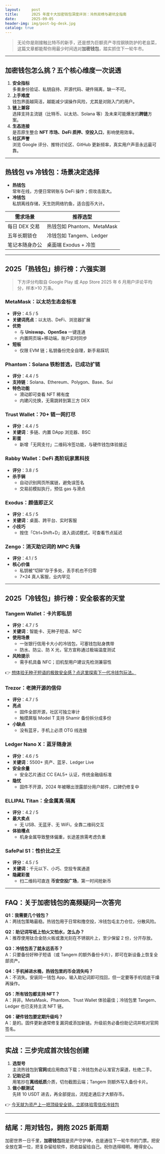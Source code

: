 ```yaml
---
layout:     post
title:      2025 年度十大加密钱包深度评测：冷热双榜与避坑全指南
date:       2025-09-05
header-img: img/post-bg-desk.jpg
catalog: true
---
```


> 无论你是刚接触比特币的新手，还是想为巨额资产寻找钢铁防护的老韭菜，这篇文章都能帮你用最少时间选对**加密钱包**，踏实抓住下一轮牛市。

---

## 加密钱包怎么挑？五个核心维度一次说透

1. **安全指标**  
   多重身份验证、私钥自持、开源代码、硬件隔离，缺一不可。  
2. **上手难度**  
   钱包界面越简洁，越能减少误操作风险，尤其是对刚入门的用户。  
3. **链上兼容**  
   选择支持主流链（比特币、以太坊、Solana 等）及未来可能爆发的**跨链**方案。  
4. **生态连接**  
   是否原生整合 **NFT 市场、DeFi 质押、空投入口**，影响使用效率。  
5. **社区声誉**  
   浏览 Google 评分、推特讨论区、GitHub 更新频率，真实用户声音永远最可靠。

---

## 热钱包 vs 冷钱包：场景决定选择

- **热钱包**  
  常年在线，方便日常转账与 DeFi 操作；但攻击面大。  
- **冷钱包**  
  私钥离线存储，天生防网络钓鱼，适合囤币大计。  

| 需求场景       | 推荐选型                 |
|----------------|--------------------------|
| 每日 DEX 交易  | 热钱包如 Phantom、MetaMask |
| 五年长期锁仓   | 冷钱包如 Tangem、Ledger    |
| 笔记本随身办公 | 桌面端 Exodus + 冷签        |

---

## 2025「热钱包」排行榜：六强实测

> 下方评分均取自 Google Play 或 App Store 2025 年 6 月用户评论平均分，样本>10 万条。

### MetaMask：以太坊生态金标准  
- **评分**：4.5 / 5  
- **关键词亮点**：以太坊、DeFi、浏览器扩展  
- **优势**  
  - 与 **Uniswap、OpenSea** 一键连通  
  - 内置网页端+移动端，账户实时同步  
- **短板**  
  - 仅限 EVM 链；私钥备份完全自理，新手易踩坑  

### Phantom：Solana 铁粉首选，已成功扩链  
- **评分**：4.4 / 5  
- **支持链**：Solana、Ethereum、Polygon、Base、Sui  
- **特色功能**  
  - 滑动即可查看 NFT 稀有度  
  - 内建闪兑换，无需跳转到第三方 DEX  

### Trust Wallet：70+ 链一网打尽  
- **评分**：4.4 / 5  
- **关键词**：多链、内置 DApp 浏览器、BSC  
- **彩蛋**  
  - 新增「无网支付」二维码冷签功能，与硬件钱包体验接近  

### Rabby Wallet：DeFi 高阶玩家黑科技  
- **评分**：3.8 / 5  
- **杀手锏**  
  - 自动识别网页所属链，避免误签名  
  - 交易前模拟执行，预估 gas 与滑点  

### Exodus：颜值即正义  
- **评分**：4.5 / 5  
- **关键词**：桌面、跨平台、实时客服  
- **小技巧**  
  - 按住「Ctrl+Shift+D」进入调试模式，可查看节点延迟  

### Zengo：消灭助记词的 MPC 先锋  
- **评分**：4.1 / 5  
- **核心价值**  
  - 私钥被“切碎”存于多处，丢手机也不归零  
  - 7×24 真人客服，业内罕见  

---

## 2025「冷钱包」排行榜：安全极客的天堂

### Tangem Wallet：卡片即私钥  
- **评分**：4.7 / 5  
- **关键词**：智能卡、无种子短语、NFC  
- **使用场景**  
  - 一张银行信用卡大小的冷钱包，可塞钱包贴身携带  
  - 防水、防尘、防 X 光，官方宣称通过极端温度测试  
- **风险提示**  
  - 需手机具备 NFC；旧机型用户建议先检测兼容性  

 👉 [想体验无种子短语的极致安全感？点这里探索下一代冷钱包玩法。](https://okxdog.com/) 

### Trezor：老牌开源的信仰  
- **评分**：4.7 / 5  
- **亮点**  
  - 固件全部开源，社区可独立审计  
  - 触摸屏版 Model T 支持 Shamir 备份拆分成多份  
- **小缺点**  
  - 没有蓝牙，手机上必须 OTG 线连接  

### Ledger Nano X：蓝牙随身派  
- **评分**：4.6 / 5  
- **关键词**：5500+ 资产、蓝牙、Ledger Live  
- **安全余量**  
  - 安全芯片通过 CC EAL5+ 认证，传统金融级标准  
- **隐忧**  
  - 固件不开源，2024 年被曝出泄露部分用户邮件，口碑仍修复中  

### ELLIPAL Titan：全金属真·隔离  
- **评分**：4.2 / 5  
- **最大卖点**  
  - 无 USB、无蓝牙、无 WiFi，全靠二维码交互  
- **体验槽点**  
  - 机身金属导致整体偏重，长途差旅需考虑负重  

### SafePal S1：性价比之王  
- **评分**：4.5 / 5  
- **关键词**：千元以下、小巧、空投专属通道  
- **隐藏彩蛋**  
  - 扫二维码可直连 **币安空投广场**，第一时间抢新币  

---

## FAQ：关于加密钱包的高频疑问一次答完

**Q1：我需要几个钱包？**  
A：两钱包策略最稳。热钱包用于日常和撸空投，冷钱包屯主力仓位，分散风险。

**Q2：助记词写纸上怕火又怕水，怎么办？**  
A：推荐使用钛合金防火板或激光刻在不锈钢片上，至少保留 2 份，分开存放。

**Q3：冷钱包丢了就永远丢币？**  
A：只要备份好种子短语（或 Tangem 的额外备份卡片），即可在新设备上恢复全部资产。

**Q4：手机掉进水桶，热钱包里的币会消失吗？**  
A：不消失。安装同一钱包 App，输入助记词即可找回，但一定要等手机彻底干燥再操作。

**Q5：所有钱包都支持 NFT？**  
A：并非。MetaMask、Phantom、Trust Wallet 体验最佳；冷钱包里 Tangem、Ledger 也已支持主流 NFT 链。

**Q6：硬件钱包要定期升级吗？**  
A：是的。固件更新通常修复漏洞或添加新链。升级前务必备份助记词并核对官网签名。

---

## 实战：三步完成首次钱包创建

1. **选型号**  
   主流热钱包到**官网**或应用商店下载；冷钱包务必认准官方渠道，杜绝二手。  
2. **记助记词**  
   用笔抄在**离线纸质**介质，切勿截图云端；Tangem 则额外写入备份卡片。  
3. **做小额测试**  
   先转 10 USDT 进去，再全部提出，流程走通后才大额存币。

 👉 [今天就为资产上一把顶级安全锁，立即体验零信任冷钱包](https://okxdog.com/) 

---

## 结尾：用对钱包，拥抱 2025 新周期

加密世界一日千里，**加密钱包**既是资产守护神，也是通往下一轮牛市的门票。把安全放在第一位，把复杂留给软件，把收益留给自己。祝你选得精明，睡得安心。